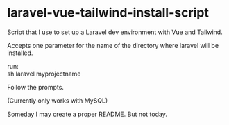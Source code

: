 # laravel-vue-tailwind-install-script
Script that I use to set up a Laravel dev environment with Vue and Tailwind.

Accepts one parameter for the name of the directory where laravel will be installed.

run:  
sh laravel myprojectname

Follow the prompts. 

(Currently only works with MySQL)

Someday I may create a proper README. But not today.
